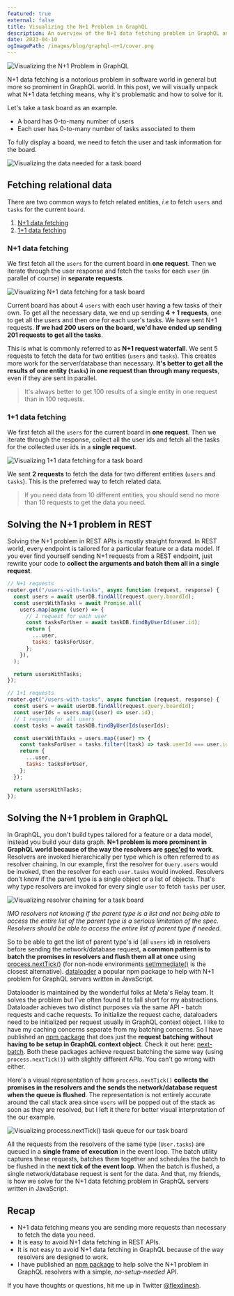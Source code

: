 ```yaml
---
featured: true
external: false
title: Visualizing the N+1 Problem in GraphQL
description: An overview of the N+1 data fetching problem in GraphQL and the request batching solution to solve it.
date: 2023-04-10
ogImagePath: /images/blog/graphql-n+1/cover.png
---
```


![Visualizing the N+1 Problem in GraphQL](/images/blog/graphql-n+1/cover.png)

N+1 data fetching is a notorious problem in software world in general but more so prominent in GraphQL world. In this post, we will visually unpack what N+1 data fetching means, why it's problematic and how to solve for it.

Let's take a task board as an example.

- A board has 0-to-many number of users
- Each user has 0-to-many number of tasks associated to them

To fully display a board, we need to fetch the user and task information for the board.

![Visualizing the data needed for a task board](/images/blog/graphql-n+1/task-board.png)

## Fetching relational data

There are two common ways to fetch related entities, _i.e_ to fetch `users` and `tasks` for the current `board`.

1. [N+1 data fetching](#n+1-data-fetching)
1. [1+1 data fetching](#1+1-data-fetching)

### N+1 data fetching

We first fetch all the `users` for the current board in **one request**. Then we iterate through the user response and fetch the `tasks` for each `user` (in parallel of course) in **separate requests**.

![Visualizing N+1 data fetching for a task board](/images/blog/graphql-n+1/n+1.png)

Current board has about 4 `users` with each user having a few tasks of their own. To get all the necessary data, we end up sending **4 + 1 requests**, one to get all the users and then one for each user's tasks. We have sent N+1 requests. **If we had 200 users on the board, we'd have ended up sending 201 requests to get all the tasks**.

This is what is commonly referred to as **N+1 request waterfall**. We sent 5 requests to fetch the data for two entities (`users` and `tasks`). This creates more work for the server/database than necessary. **It's better to get all the results of one entity (`tasks`) in one request than through many requests**, even if they are sent in parallel.

> It's always better to get 100 results of a single entity in one request than in 100 requests.

### 1+1 data fetching

We first fetch all the `users` for the current board in **one request**. Then we iterate through the response, collect all the user ids and fetch all the tasks for the collected user ids in a **single request**.

![Visualizing 1+1 data fetching for a task board](/images/blog/graphql-n+1/1+1.png)

We sent **2 requests** to fetch the data for two different entities (`users` and `tasks`). This is the preferred way to fetch related data.

> If you need data from 10 different entities, you should send no more than 10 requests to get the data you need.

## Solving the N+1 problem in REST

Solving the N+1 problem in REST APIs is mostly straight forward. In REST world, every endpoint is tailored for a particular feature or a data model. If you ever find yourself sending N+1 requests from a REST endpoint, just rewrite your code to **collect the arguments and batch them all in a single request**.

```js
// N+1 requests
router.get("/users-with-tasks", async function (request, response) {
  const users = await userDB.findAll(request.query.boardId);
  const usersWithTasks = await Promise.all(
    users.map(async (user) => {
      // 1 request for each user
      const tasksForUser = await taskDB.findByUserId(user.id);
      return {
        ...user,
        tasks: tasksForUser,
      };
    }),
  );

  return usersWithTasks;
});

// 1+1 requests
router.get("/users-with-tasks", async function (request, response) {
  const users = await userDB.findAll(request.query.boardId);
  const userIds = users.map((user) => user.id);
  // 1 request for all users
  const tasks = await taskDB.findByUserIds(userIds);

  const usersWithTasks = users.map((user) => {
    const tasksForUser = tasks.filter((task) => task.userId === user.id);
    return {
      ...user,
      tasks: tasksForUser,
    };
  });

  return usersWithTasks;
});
```

## Solving the N+1 problem in GraphQL

In GraphQL, you don't build types tailored for a feature or a data model, instead you build your data graph. **N+1 problem is more prominent in GraphQL world because of the way the resolvers are [spec'ed](https://spec.graphql.org) to work**. Resolvers are invoked hierarchically per type which is often referred to as resolver chaining. In our example, first the resolver for `Query.users` would be invoked, then the resolver for each `user.tasks` would invoked. Resolvers don't know if the parent type is a single object or a list of objects. That's why type resolvers are invoked for every single `user` to fetch `tasks` per user.

![Visualizing resolver chaining for a task board](/images/blog/graphql-n+1/resolver-chaining.png)

_IMO resolvers not knowing if the parent type is a list and not being able to access the entire list of the parent type is a serious limitation of the spec. Resolvers should be able to access the entire list of parent type if needed._

So to be able to get the list of parent type's id (all `users` id) in resolvers before sending the network/database request, **a common pattern is to batch the promises in resolvers and flush them all at once** using [process.nextTick()](https://nodejs.org/en/docs/guides/event-loop-timers-and-nexttick#processnexttick) (for non-node environments [setImmediate()](https://developer.mozilla.org/en-US/docs/Web/API/Window/setImmediate) is the closest alternative). [dataloader](https://github.com/graphql/dataloader) a popular npm package to help with N+1 problem for GraphQL servers written in JavaScript.

Dataloader is maintained by the wonderful folks at Meta's Relay team. It solves the problem but I've often found it to fall short for my abstractions. Dataloader achieves two distinct purposes via the same API - batch requests and cache requests. To initialize the request cache, dataloaders need to be initialized per request usually in GraphQL context object. I like to have my caching concerns separate from my batching concerns. So I have published an [npm package](https://www.npmjs.com/package/next-batch) that does just the **request batching without having to be setup in GraphQL context object**. Check it out here: [next-batch](https://github.com/flexdinesh/next-batch). Both these packages achieve request batching the same way (using `process.nextTick()`) with slightly different APIs. You can't go wrong with either.

Here's a visual representation of how `process.nextTick()` **collects the promises in the resolvers and the sends the network/database request when the queue is flushed**. The representation is not entirely accurate around the call stack area since `users` will be popped out of the stack as soon as they are resolved, but I left it there for better visual interpretation of the our example.

![Visualizing process.nextTick() task queue for our task board](/images/blog/graphql-n+1/nexttick.png)

All the requests from the resolvers of the same type (`User.tasks`) are queued in a **single frame of execution** in the event loop. The batch utility captures these requests, batches them together and schedules the batch to be flushed in the **next tick of the event loop**. When the batch is flushed, a single network/database request is sent for the data. And that, my friends, is how we solve for the N+1 data fetching problem in GraphQL servers written in JavaScript.

## Recap

- N+1 data fetching means you are sending more requests than necessary to fetch the data you need.
- It is easy to avoid N+1 data fetching in REST APIs.
- It is not easy to avoid N+1 data fetching in GraphQL because of the way resolvers are designed to work.
- I have published an [npm package](https://www.npmjs.com/package/next-batch) to help solve the N+1 problem in GraphQL resolvers with a simple, _no-setup-needed_ API.

If you have thoughts or questions, hit me up in Twitter [@flexdinesh](https://twitter.com/flexdinesh).
